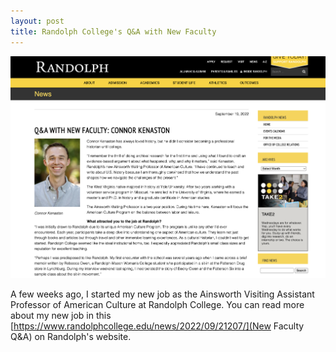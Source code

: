 ```yaml
---
layout: post
title: Randolph College's Q&A with New Faculty
---
```


<img class="headshot" src="Images/Randolph-College-Q-and-A-full.png" alt="Screenshot of Randolph College's Q&A with Connor S. Kenaston, the new Ainsworth Visiting Assistant Professor of American Culture">

A few weeks ago, I started my new job as the Ainsworth Visiting Assistant Professor of American Culture at Randolph College. You can read more about my new job in this [https://www.randolphcollege.edu/news/2022/09/21207/](New Faculty Q&A) on Randolph's website.

